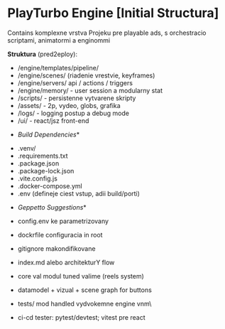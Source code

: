 # PlayTurbo Engine [Initial Structura]

Contains komplexne vrstva Projeku pre playable ads, s orchestracio scriptami, animatormi a enginommi

**Struktura** (pred2eploy):

- /engine/templates/pipeline/
- /engine/scenes/ (riadenie vrestvie, keyframes)
- /engine/servers/ api / actions / triggers
- /engine/memory/ - user session a modularny stat
- /scripts/ - persistenne vytvarene skripty
- /assets/ - 2p, vydeo, globs, grafika
- /logs/ - logging postup a debug mode
- /ui/ - react/jsz front-end

* *Build Dependencies**
- .venv/
- .requirements.txt
- .package.json
- .package-lock.json
- .vite.config.js
- .docker-compose.yml
- .env (defineje ciest vstup, adii build/porti)


* *Geppetto Suggestions** 

- config.env ke parametrizovany
- dockrfile configuracia in root
- gitignore makondifikovane
- index.md alebo architekturY flow
- core val modul tuned valime (reels system)
- datamodel + vizual + scene graph for buttons

- tests/ mod handled vydvokemne engine vnm\

- ci-cd tester: pytest/devtest; vitest pre react
